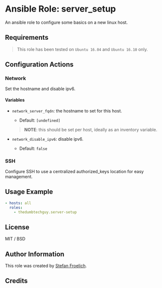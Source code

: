 # Ansible Role: server_setup

An ansible role to configure some basics on a new linux host.

## Requirements

> This role has been tested on `Ubuntu 16.04` and `Ubuntu 16.10` only.

## Configuration Actions

### Network

Set the hostname and disable ipv6.

#### Variables

- `network_server_fqdn`: the hostname to set for this host.
  - Default: `[undefined]`
  > **NOTE**:  this should be set per host, ideally as an inventory variable.

- `network_disable_ipv6`: disable ipv6.
  - Default: `false`

### SSH

Configure SSH to use a centralized authorized_keys location for easy management.


## Usage Example

```yaml
- hosts: all
  roles:
    - thedumbtechguy.server-setup
```


## License

MIT / BSD

## Author Information

This role was created by [Stefan Froelich](https://thedumbtechguy.blogspot.com/).

## Credits